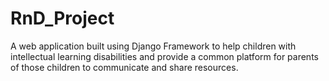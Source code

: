 # RnD_Project

A web application built using Django Framework to help children with intellectual learning disabilities and provide a common platform for parents of those children to communicate and share resources.
